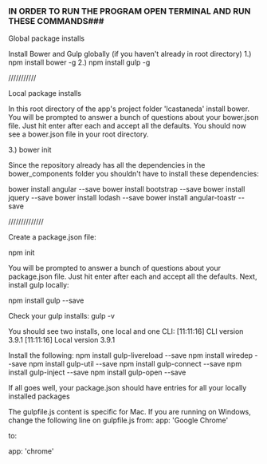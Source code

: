 ### IN ORDER TO RUN THE PROGRAM OPEN TERMINAL AND RUN THESE COMMANDS###

Global package installs

Install Bower and Gulp globally (if you haven't already in root directory)
1.) npm install bower -g
2.) npm install gulp -g


/////////// 

Local package installs

In this root directory  of the app's project folder 'lcastaneda' install bower. You will be prompted to answer a bunch of questions about your bower.json file. Just hit enter after each and accept all the defaults. You should now see a bower.json file in your root directory. 

3.) bower init


Since the repository already has all the dependencies in the bower_components folder you shouldn't have to install these dependencies:

bower install angular --save
bower install bootstrap --save
bower install jquery --save
bower install lodash --save
bower install angular-toastr --save
 
//////////////

Create a package.json file:

npm init


You will be prompted to answer a bunch of questions about your package.json file. Just hit enter after each and accept all the defaults. Next, install gulp locally:

npm install gulp --save

Check your gulp installs:
gulp -v

You should see two installs, one local and one CLI:
[11:11:16] CLI version 3.9.1
[11:11:16] Local version 3.9.1

Install the following:
npm install gulp-livereload --save
npm install wiredep --save
npm install gulp-util --save
npm install gulp-connect --save
npm install gulp-inject --save
npm install gulp-open --save

If all goes well, your package.json should have entries for all your locally installed packages 


The gulpfile.js content is specific for Mac. If you are running on Windows, change the following line on gulpfile.js from:
app: 'Google Chrome'

to:

app: 'chrome'